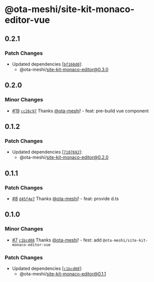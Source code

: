 # @ota-meshi/site-kit-monaco-editor-vue

## 0.2.1

### Patch Changes

- Updated dependencies [[`bf160d0`](https://github.com/ota-meshi/site-kit/commit/bf160d0721ae6252a2fe0401becfd5b61293ab2f)]:
  - @ota-meshi/site-kit-monaco-editor@0.3.0

## 0.2.0

### Minor Changes

- [#19](https://github.com/ota-meshi/site-kit/pull/19) [`cc26c97`](https://github.com/ota-meshi/site-kit/commit/cc26c97aebe2f11db63d6a05040d52c661262490) Thanks [@ota-meshi](https://github.com/ota-meshi)! - feat: pre-build vue component

## 0.1.2

### Patch Changes

- Updated dependencies [[`7107692`](https://github.com/ota-meshi/site-kit/commit/710769237fcfa3b69b3deba465fe412a5e4b8b4a)]:
  - @ota-meshi/site-kit-monaco-editor@0.2.0

## 0.1.1

### Patch Changes

- [#8](https://github.com/ota-meshi/site-kit/pull/8) [`d45f4e7`](https://github.com/ota-meshi/site-kit/commit/d45f4e7935eac91ccb319e39b64da8c6804f7e69) Thanks [@ota-meshi](https://github.com/ota-meshi)! - feat: provide d.ts

## 0.1.0

### Minor Changes

- [#7](https://github.com/ota-meshi/site-kit/pull/7) [`c1bcd08`](https://github.com/ota-meshi/site-kit/commit/c1bcd08d31bbc4b9ac5abeb837038e363e425d1c) Thanks [@ota-meshi](https://github.com/ota-meshi)! - fest: add `@ota-meshi/site-kit-monaco-editor-vue`

### Patch Changes

- Updated dependencies [[`c1bcd08`](https://github.com/ota-meshi/site-kit/commit/c1bcd08d31bbc4b9ac5abeb837038e363e425d1c)]:
  - @ota-meshi/site-kit-monaco-editor@0.1.1
